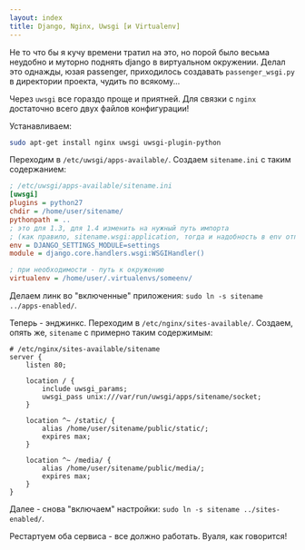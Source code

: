 ```yaml
---
layout: index
title: Django, Nginx, Uwsgi [и Virtualenv]
---
```


Не то что бы я кучу времени тратил на это, но порой было весьма неудобно и
муторно поднять django в виртуальном окружении. Делал это однажды, юзая
passenger, приходилось создавать `passenger_wsgi.py` в директории проекта,
чудить по всякому...

Через `uwsgi` все гораздо проще и приятней. Для связки с `nginx` достаточно
всего двух файлов конфигурации!

Устанавливаем:

```bash
sudo apt-get install nginx uwsgi uwsgi-plugin-python
```

Переходим в `/etc/uwsgi/apps-available/`. Создаем `sitename.ini` с таким
содержанием:

```ini
; /etc/uwsgi/apps-available/sitename.ini
[uwsgi]
plugins = python27
chdir = /home/user/sitename/
pythonpath = ..
; это для 1.3, для 1.4 изменить на нужный путь импорта
; (как правило, sitename.wsgi:application, тогда и надобность в env отпадает)
env = DJANGO_SETTINGS_MODULE=settings
module = django.core.handlers.wsgi:WSGIHandler()

; при необходимости - путь к окружению
virtualenv = /home/user/.virtualenvs/someenv/
```

Делаем линк во "включенные" приложения: `sudo ln -s sitename ../apps-enabled/`.

Теперь - энджинкс. Переходим в `/etc/nginx/sites-available/`. Создаем, опять же,
`sitename` с примерно таким содержимым:

```nginx
# /etc/nginx/sites-available/sitename
server {
    listen 80;

    location / {
        include uwsgi_params;
        uwsgi_pass unix:///var/run/uwsgi/apps/sitename/socket;
    }

    location ^~ /static/ {
        alias /home/user/sitename/public/static/;
        expires max;
    }

    location ^~ /media/ {
        alias /home/user/sitename/public/media/;
        expires max;
    }
}
```

Далее - снова "включаем" настройки: `sudo ln -s sitename ../sites-enabled/`.

Рестартуем оба сервиса - все должно работать. Вуаля, как говорится!
